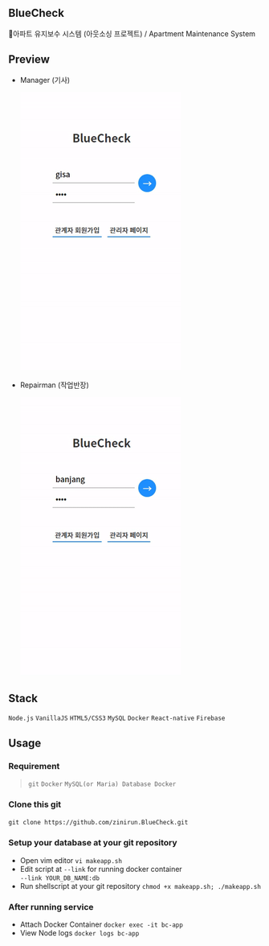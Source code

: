 ## BlueCheck
🔨아파트 유지보수 시스템 (아웃소싱 프로젝트) / Apartment Maintenance System

## Preview

- Manager (기사)

    ![](.github/gisa.gif)

- Repairman (작업반장)

    ![](.github/banjang.gif)


## Stack
`Node.js` `VanillaJS` `HTML5/CSS3` `MySQL` `Docker` `React-native` `Firebase`

## Usage

### Requirement
> `git` `Docker` `MySQL(or Maria) Database Docker`


### Clone this git
```git clone https://github.com/zinirun.BlueCheck.git```

### Setup your database at your git repository
- Open vim editor 
```vi makeapp.sh```  
- Edit script at `--link` for running docker container  
```--link YOUR_DB_NAME:db```
- Run shellscript at your git repository
```chmod +x makeapp.sh; ./makeapp.sh```


### After running service
- Attach Docker Container
```docker exec -it bc-app```
- View Node logs
```docker logs bc-app```
